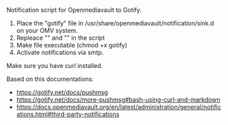 Notification script for Openmediavault to Gotify.

1. Place the "gotify" file in /usr/share/openmediavault/notification/sink.d on your OMV system.
2. Repleace "<URL>" and "<TOKEN>" in the script
3. Make file executable (chmod +x gotify)
4. Activate notifications via smtp.


Make sure you have curl installed.

Based on this documentations:
- https://gotify.net/docs/pushmsg
- https://gotify.net/docs/more-pushmsg#bash-using-curl-and-markdown
- https://docs.openmediavault.org/en/latest/administration/general/notifications.html#third-party-notifications
